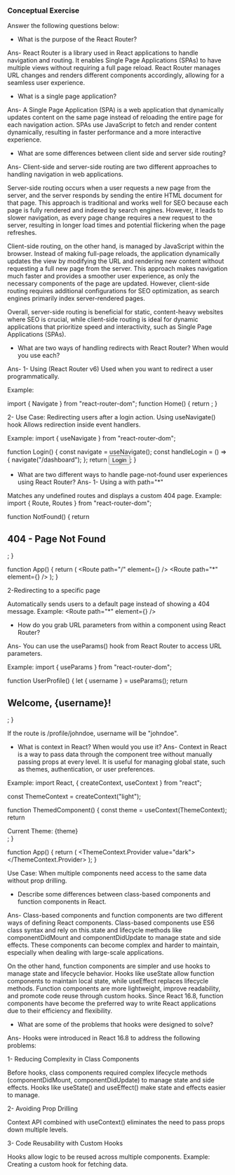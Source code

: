 ### Conceptual Exercise

Answer the following questions below:

- What is the purpose of the React Router?

Ans- React Router is a library used in React applications to handle navigation and routing. It enables Single Page Applications (SPAs) to have multiple views without requiring a full page reload. React Router manages URL changes and renders different components accordingly, allowing for a seamless user experience.

- What is a single page application?

Ans- A Single Page Application (SPA) is a web application that dynamically updates content on the same page instead of reloading the entire page for each navigation action. SPAs use JavaScript to fetch and render content dynamically, resulting in faster performance and a more interactive experience.

- What are some differences between client side and server side routing?

Ans- Client-side and server-side routing are two different approaches to handling navigation in web applications.

Server-side routing occurs when a user requests a new page from the server, and the server responds by sending the entire HTML document for that page. This approach is traditional and works well for SEO because each page is fully rendered and indexed by search engines. However, it leads to slower navigation, as every page change requires a new request to the server, resulting in longer load times and potential flickering when the page refreshes.

Client-side routing, on the other hand, is managed by JavaScript within the browser. Instead of making full-page reloads, the application dynamically updates the view by modifying the URL and rendering new content without requesting a full new page from the server. This approach makes navigation much faster and provides a smoother user experience, as only the necessary components of the page are updated. However, client-side routing requires additional configurations for SEO optimization, as search engines primarily index server-rendered pages.

Overall, server-side routing is beneficial for static, content-heavy websites where SEO is crucial, while client-side routing is ideal for dynamic applications that prioritize speed and interactivity, such as Single Page Applications (SPAs).


- What are two ways of handling redirects with React Router? When would you use each?

Ans- 
1- Using <Navigate> (React Router v6)
Used when you want to redirect a user programmatically.

Example:

import { Navigate } from "react-router-dom";
function Home() {
    return <Navigate to="/dashboard" />;
}

2- Use Case: Redirecting users after a login action.
Using useNavigate() hook
Allows redirection inside event handlers.

Example:
import { useNavigate } from "react-router-dom";

function Login() {
    const navigate = useNavigate();
    const handleLogin = () => {
        navigate("/dashboard");
    };
    return <button onClick={handleLogin}>Login</button>;
}


- What are two different ways to handle page-not-found user experiences using React Router? 
Ans-
1- Using a <Route> with path="*"

Matches any undefined routes and displays a custom 404 page.
Example:
import { Route, Routes } from "react-router-dom";

function NotFound() {
    return <h2>404 - Page Not Found</h2>;
}

function App() {
    return (
        <Routes>
            <Route path="/" element={<Home />} />
            <Route path="*" element={<NotFound />} />
        </Routes>
    );
}

2-Redirecting to a specific page

Automatically sends users to a default page instead of showing a 404 message.
Example:
<Route path="*" element={<Navigate to="/" />} />


- How do you grab URL parameters from within a component using React Router?

Ans- You can use the useParams() hook from React Router to access URL parameters.

Example:
import { useParams } from "react-router-dom";

function UserProfile() {
    let { username } = useParams();
    return <h2>Welcome, {username}!</h2>;
}

If the route is /profile/johndoe, username will be "johndoe".


- What is context in React? When would you use it?
Ans- Context in React is a way to pass data through the component tree without manually passing props at every level. It is useful for managing global state, such as themes, authentication, or user preferences.

Example:
import React, { createContext, useContext } from "react";

const ThemeContext = createContext("light");

function ThemedComponent() {
    const theme = useContext(ThemeContext);
    return <div className={theme}>Current Theme: {theme}</div>;
}

function App() {
    return (
        <ThemeContext.Provider value="dark">
            <ThemedComponent />
        </ThemeContext.Provider>
    );
}

Use Case: When multiple components need access to the same data without prop drilling.



- Describe some differences between class-based components and function
  components in React.

Ans- Class-based components and function components are two different ways of defining React components. Class-based components use ES6 class syntax and rely on this.state and lifecycle methods like componentDidMount and componentDidUpdate to manage state and side effects. These components can become complex and harder to maintain, especially when dealing with large-scale applications.

On the other hand, function components are simpler and use hooks to manage state and lifecycle behavior. Hooks like useState allow function components to maintain local state, while useEffect replaces lifecycle methods. Function components are more lightweight, improve readability, and promote code reuse through custom hooks. Since React 16.8, function components have become the preferred way to write React applications due to their efficiency and flexibility.

- What are some of the problems that hooks were designed to solve?

Ans- Hooks were introduced in React 16.8 to address the following problems:

1- Reducing Complexity in Class Components

Before hooks, class components required complex lifecycle methods (componentDidMount, componentDidUpdate) to manage state and side effects.
Hooks like useState() and useEffect() make state and effects easier to manage.

2- Avoiding Prop Drilling

Context API combined with useContext() eliminates the need to pass props down multiple levels.

3- Code Reusability with Custom Hooks

Hooks allow logic to be reused across multiple components.
Example: Creating a custom hook for fetching data.
